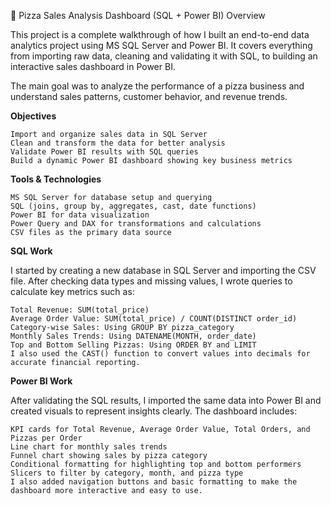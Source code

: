 🍕 Pizza Sales Analysis Dashboard (SQL + Power BI)
Overview

This project is a complete walkthrough of how I built an end-to-end data analytics project using MS SQL Server and Power BI.
It covers everything from importing raw data, cleaning and validating it with SQL, to building an interactive sales dashboard in Power BI.

The main goal was to analyze the performance of a pizza business and understand sales patterns, customer behavior, and revenue trends.

**Objectives**

    Import and organize sales data in SQL Server
    Clean and transform the data for better analysis
    Validate Power BI results with SQL queries
    Build a dynamic Power BI dashboard showing key business metrics

**Tools & Technologies**

    MS SQL Server for database setup and querying
    SQL (joins, group by, aggregates, cast, date functions)
    Power BI for data visualization
    Power Query and DAX for transformations and calculations
    CSV files as the primary data source

**SQL Work**

I started by creating a new database in SQL Server and importing the CSV file.
After checking data types and missing values, I wrote queries to calculate key metrics such as:

    Total Revenue: SUM(total_price)
    Average Order Value: SUM(total_price) / COUNT(DISTINCT order_id)
    Category-wise Sales: Using GROUP BY pizza_category
    Monthly Sales Trends: Using DATENAME(MONTH, order_date)
    Top and Bottom Selling Pizzas: Using ORDER BY and LIMIT
    I also used the CAST() function to convert values into decimals for accurate financial reporting.

**Power BI Work**

After validating the SQL results, I imported the same data into Power BI and created visuals to represent insights clearly.
The dashboard includes:

    KPI cards for Total Revenue, Average Order Value, Total Orders, and Pizzas per Order
    Line chart for monthly sales trends
    Funnel chart showing sales by pizza category
    Conditional formatting for highlighting top and bottom performers
    Slicers to filter by category, month, and pizza type
    I also added navigation buttons and basic formatting to make the dashboard more interactive and easy to use.

